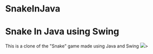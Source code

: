 # SnakeInJava
<h1>Snake In Java using Swing</h1>


<p>This is a clone of the "Snake" game made using Java and Swing <img src = "href="https://www.Youtube.com/">></p>



